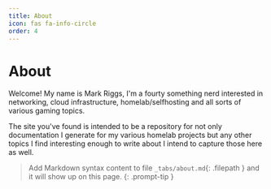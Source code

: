 ```yaml
---
title: About
icon: fas fa-info-circle
order: 4
---
```


# About

Welcome! My name is Mark Riggs, I'm a fourty something nerd interested in networking, cloud infrastructure, homelab/selfhosting and all sorts of various gaming topics. 

The site you've found is intended to be a repository for not only documentation I generate for my various homelab projects but any other topics I find interesting enough to write about I intend to capture those here as well. 

> Add Markdown syntax content to file `_tabs/about.md`{: .filepath } and it will show up on this page.
{: .prompt-tip }
